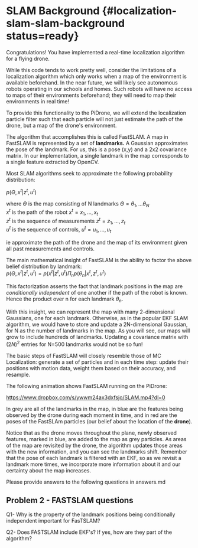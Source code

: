 # SLAM Background {#localization-slam-slam-background status=ready}

Congratulations! You have implemented a real-time localization algorithm for a flying drone.

While this code tends to work pretty well, consider the limitations of a localization algorithm which only works when a map of the environment is available beforehand. In the near future, we will likely see autonomous robots operating in our schools and homes. Such robots will have no access to maps of their environments beforehand; they will need to map their environments in real time!

To provide this functionality to the PiDrone, we will extend the localization particle filter such that each particle will not just estimate the path of the drone, but a map of the drone's environment.  

The algorithm that accomplishes this is called FastSLAM. A map in FastSLAM is represented by a set of **landmarks.** A Gaussian approximates the pose of the landmark. For us, this is a pose (x,y) and a 2x2 covariance matrix. In our implementation, a single landmark in the map corresponds to a single feature extracted by OpenCV.

Most SLAM algorithms seek to approximate the following probability distribution:

$p(\Theta, x^t | z^t, u^t)$  

where $\Theta$ is the map consisting of N landmarks $\Theta=\theta_1,...\theta_N$  
$x^t$ is the path of the robot $x^t= x_1,...,x_t$  
$z^t$ is the sequence of measurements $z^t= z_1,...,z_t$  
$u^t$ is the sequence of controls, $u^t= u_1,...,u_t$  

ie approximate the path of the drone and the map of its environment given all past measurements and controls.

The main mathematical insight of FastSLAM is the ability to factor the above belief distribution by landmark:  
$p(\Theta, x^t | z^t, u^t)=p(x^t | z^t, u^t)\Pi_n{p(\theta_n |x^t, z^t, u^t)}$

This factorization asserts the fact that landmark positions in the map are *conditionally independent* of one another if the path of the robot is known. Hence the product over n for each landmark $\theta_n$.

With this insight, we can represent the map with many 2-dimensional Gaussians, one for each landmark. Otherwise, as in the popular EKF SLAM algorithm, we would have to store and update a 2N-dimensional Gaussian, for N as the number of landmarks in the map. As you will see, our maps will grow to include hundreds of landmarks. Updating a covariance matrix with $(2N)^2$ entries for N=500 landmarks would not be so fun!

The basic steps of FastSLAM will closely resemble those of MC Localization: generate a set of particles and in each time step: update their positions with motion data, weight them based on their accuracy, and resample.

The following animation shows FastSLAM running on the PiDrone:    

https://www.dropbox.com/s/ywwm24ax3dxfsjo/SLAM.mp4?dl=0

In grey are all of the landmarks in the map, in blue are the features being observed by the drone during each
moment in time, and in red are the poses of the FastSLAm particles (our belief
about the location of the **drone**).

Notice that as the drone moves throughout the plane, newly observed features,
marked in blue, are added to the map as grey particles. As areas of the map
are revisited by the drone, the algorithm updates those areas with the new
information, and you can see the landmarks shift. Remember that the pose of each
landmark is filtered with an EKF, so as we revisit a landmark more times,
we incorporate more information about it and our certainty about the map increases.

Please provide answers to the following questions in answers.md

## Problem 2 - FASTSLAM questions
Q1- Why is the property of the landmark positions being conditionally independent important for FasTSLAM?

Q2- Does FASTSLAM include EKF's? If yes, how are they part of the algorithm?
